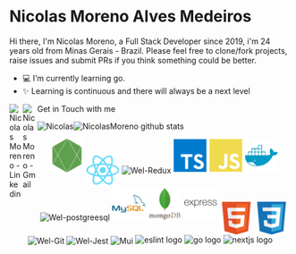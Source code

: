 # Nicolas Moreno Alves Medeiros 
Hi there, I'm Nicolas Moreno, a Full Stack Developer since 2019, i'm 24 years old from Minas Gerais - Brazil. Please feel free to clone/fork projects, raise issues and submit PRs if you think something could be better.

- 💻 I’m currently learning go.
- ✨ Learning is continuous and there will always be a next level

Get in Touch with me <a href="https://www.linkedin.com/in/nicolas-moreno-24242117a/">
  <img align="left" alt="Nicolas Moreno - Linkedin" width="24px" src="https://github.com/TheDudeThatCode/TheDudeThatCode/blob/master/Assets/Linkedin.svg" />
</a><a href="mailto:nicolas.morenoam@gmail.com">
  <img align="left" alt="Nicolas Moreno - Gmail" width="26px" src="https://github.com/TheDudeThatCode/TheDudeThatCode/blob/master/Assets/Gmail.svg" />
</a>
<br/>

![NicolasMoreno github stats](https://github-readme-stats.vercel.app/api/top-langs/?username=NicolasAlvesM&theme=dark&title_color=268bd2)
<img align="left" src="https://github-readme-stats.vercel.app/api?username=NicolasAlvesM&count_private=true&show_icons=true&theme=dark&icon_color=ffcbdb&title_color=ffcbdb" alt="Nicolas" />

<!--
- 🔭 I’m currently working on ...
- 🌱 I’m currently learning ...
- 👯 I’m looking to collaborate on ...
- 🤔 I’m looking for help with ...
- 💬 Ask me about ...
- 📫 How to reach me: ...
- 😄 Pronouns: ...
- ⚡ Fun fact: ...
-->


<div style="display: inline_block" align="center">
    <img alt="NodeJS" width="60" height="60" src="https://raw.githubusercontent.com/devicons/devicon/master/icons/nodejs/nodejs-plain.svg" />
    <img align="center" alt="Wel-React" height="60" width="60" src="https://raw.githubusercontent.com/devicons/devicon/master/icons/react/react-original.svg">
    <img align="center" alt="Wel-Redux" height="60" width="60" src="https://cdn.jsdelivr.net/gh/devicons/devicon/icons/redux/redux-original.svg">
    <img alt="Typescript" width="60" height="60" src="https://raw.githubusercontent.com/devicons/devicon/master/icons/typescript/typescript-plain.svg" />
    <img alt="Javascript" width="60" height="60" src="https://raw.githubusercontent.com/devicons/devicon/master/icons/javascript/javascript-plain.svg" />
    <img alt="Docker" width="60" height="60" src="https://raw.githubusercontent.com/devicons/devicon/master/icons/docker/docker-plain.svg" />
    <img src="https://cdn.jsdelivr.net/gh/devicons/devicon/icons/postgresql/postgresql-plain-wordmark.svg" alt="Wel-postgreesql" height="60" width="60" />
    <img src="https://raw.githubusercontent.com/devicons/devicon/master/icons/mysql/mysql-original-wordmark.svg" alt="Wel-mysql" height="60" width="60"  /> 
    <img src="https://raw.githubusercontent.com/devicons/devicon/master/icons/mongodb/mongodb-original-wordmark.svg" alt="Wel-mongodb" height="60" width="60" />
    <img src="https://raw.githubusercontent.com/devicons/devicon/master/icons/express/express-original-wordmark.svg" alt="Wel-express" height="60" width="60" />
    <img align="center" alt="Wel-HTML" height="60" width="60" src="https://raw.githubusercontent.com/devicons/devicon/master/icons/html5/html5-original.svg">
    <img align="center" alt="Wel-CSS" height="60" width="60" src="https://raw.githubusercontent.com/devicons/devicon/master/icons/css3/css3-original.svg">
    <img align="center" alt="Wel-Git" height="60" width="60" src="https://cdn.jsdelivr.net/gh/devicons/devicon/icons/git/git-plain.svg">
    <img align="center" alt="Wel-Jest" height="60" width="60" src="https://cdn.jsdelivr.net/gh/devicons/devicon/icons/jest/jest-plain.svg">
    <img align="center" alt="Mui" height="60" width="60" src="https://cdn.jsdelivr.net/gh/devicons/devicon/icons/materialui/materialui-plain.svg" />
    <img src="https://cdn.jsdelivr.net/gh/devicons/devicon/icons/eslint/eslint-original.svg" height="60" width="60" alt="eslint logo"  />
    <img src="https://cdn.jsdelivr.net/gh/devicons/devicon/icons/go/go-original.svg" height="60" width="60" alt="go logo"  />
    <img src="https://cdn.jsdelivr.net/gh/devicons/devicon/icons/nextjs/nextjs-original.svg" height="60" width="60" alt="nextjs logo"  />
</div>
